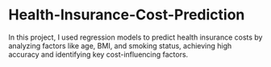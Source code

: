 # Health-Insurance-Cost-Prediction
In this project, I used regression models to predict health insurance costs by analyzing factors like age, BMI, and smoking status, achieving high accuracy and identifying key cost-influencing factors.
